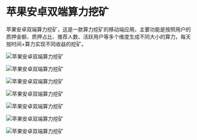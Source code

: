 # 苹果安卓双端算力挖矿
苹果安卓双端算力挖矿，这是一款算力挖矿的移动端应用，主要功能是按照用户的质押金额、质押占比、推荐人数、活跃用户等多个维度生成不同大小的算力，每天按时间+算力实现不同收益的挖矿。


![苹果安卓双端算力挖矿](
https://github.com/microfisher/IOS-Android-Mining-App/blob/main/1.主屏.png)

![苹果安卓双端算力挖矿](
https://github.com/microfisher/IOS-Android-Mining-App/blob/main/2.语言.png)

![苹果安卓双端算力挖矿](
https://github.com/microfisher/IOS-Android-Mining-App/blob/main/3.登陆.png)

![苹果安卓双端算力挖矿](
https://github.com/microfisher/IOS-Android-Mining-App/blob/main/4.选择国家.png)

![苹果安卓双端算力挖矿](
https://github.com/microfisher/IOS-Android-Mining-App/blob/main/5.注册.png)

![苹果安卓双端算力挖矿](
https://github.com/microfisher/IOS-Android-Mining-App/blob/main/6.挖矿.png)

![苹果安卓双端算力挖矿](
https://github.com/microfisher/IOS-Android-Mining-App/blob/main/7.日语挖矿.png)
